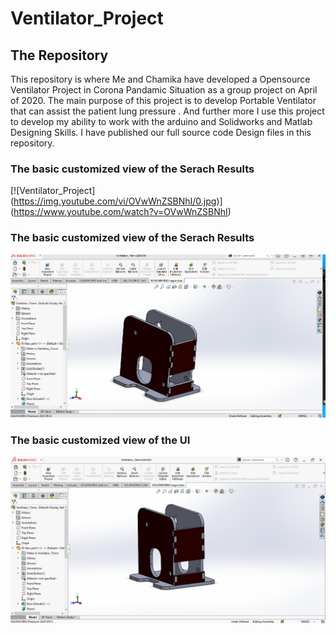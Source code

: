 # Ventilator_Project



## The Repository
This repository is where Me and Chamika have developed a Opensource Ventilator Project in Corona Pandamic Situation as a group project on April of 2020. The main purpose of this project is to develop Portable Ventilator that can assist the patient lung pressure . And further more I use this project to develop my ability to work with the arduino and Solidworks and Matlab Designing Skills. I have published our full source code Design files in this repository. 

### The basic customized view of the Serach Results
[![Ventilator_Project]          
(https://img.youtube.com/vi/OVwWnZSBNhI/0.jpg)] 
(https://www.youtube.com/watch?v=OVwWnZSBNhI)    

### The basic customized view of the Serach Results
![This is an image](img/img1.png)

### The basic customized view of the UI
![This is an image](img/img2.png)

